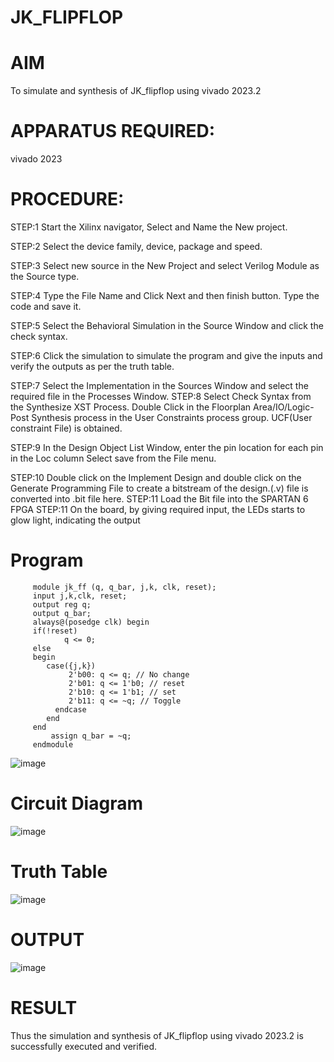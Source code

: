 # JK_FLIPFLOP
# AIM
To simulate and synthesis of JK_flipflop using vivado 2023.2

# APPARATUS REQUIRED:

vivado 2023

# PROCEDURE:
STEP:1 Start the Xilinx navigator, Select and Name the New project.

STEP:2 Select the device family, device, package and speed. 

STEP:3 Select new source in the New Project and select Verilog Module as the Source type. 

STEP:4 Type the File Name and Click Next and then finish button. Type the code and save it. 

STEP:5 Select the Behavioral Simulation in the Source Window and click the check syntax. 

STEP:6 Click the simulation to simulate the program and give the inputs and verify the outputs as per the truth table.

STEP:7 Select the Implementation in the Sources Window and select the required file in the Processes Window. 
STEP:8 Select Check Syntax from the Synthesize XST Process. Double Click in the Floorplan Area/IO/Logic-Post Synthesis process in the User Constraints process group. UCF(User constraint File) is obtained.

STEP:9 In the Design Object List Window, enter the pin location for each pin in the Loc column Select save from the File menu.

STEP:10 Double click on the Implement Design and double click on the Generate Programming File to create a bitstream of the design.(.v) file is converted into .bit file here. 
STEP:11 Load the Bit file into the SPARTAN 6 FPGA STEP:11 On the board, by giving required input, the LEDs starts to glow light, indicating the output

# Program
```
     module jk_ff (q, q_bar, j,k, clk, reset);        
     input j,k,clk, reset;
     output reg q;
     output q_bar;
     always@(posedge clk) begin
     if(!reset)
            q <= 0;
     else 
     begin
        case({j,k})              
             2'b00: q <= q; // No change
             2'b01: q <= 1'b0; // reset
             2'b10: q <= 1'b1; // set
             2'b11: q <= ~q; // Toggle                       
          endcase
        end
     end
         assign q_bar = ~q;
     endmodule
```

![image](https://github.com/RESMIRNAIR/JK_FLIPFLOP/assets/154305926/094e9d55-5f30-4984-90b9-dd51d5297974)
# Circuit Diagram
![image](https://github.com/RESMIRNAIR/JK_FLIPFLOP/assets/154305926/5b973ee8-9ee2-402d-8cba-1adfa2e4d5f2)
# Truth Table
![image](https://github.com/RESMIRNAIR/JK_FLIPFLOP/assets/154305926/04d4ff52-ae20-4e08-bd70-58137b129890)

# OUTPUT
![image](https://github.com/SIVANANDHI-N/JK_FLIPFLOP/assets/162731951/b2528f54-200f-483b-b01f-1490b50e9d9a)

# RESULT
Thus the simulation and synthesis of JK_flipflop using vivado 2023.2 is successfully executed and verified.
